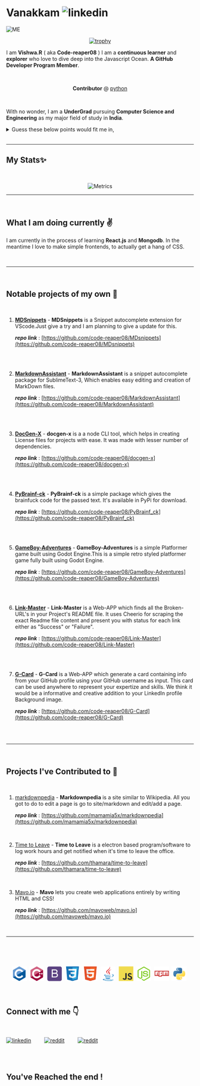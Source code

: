 
# Vanakkam <img src="https://media.giphy.com/media/WqR7WfQVrpXNcmrm81/giphy.gif" alt="linkedin" width="40" height="40"/>
![ME](https://user-images.githubusercontent.com/64256342/127038726-a780fed5-4894-44d0-a86c-e7f6164bfd74.png)

<div align="center">

[![trophy](https://github-profile-trophy.vercel.app/?username=code-reaper08&theme=darkhub&margin-h=5&row=1&column=8)](https://github.com/ryo-ma/github-profile-trophy)
</div>

I am  **Vishwa.R** ( aka **Code-reaper08** )
I am a **continuous learner** and **explorer** who love to dive deep into the Javascript Ocean.
**A GitHub Developer Program Member**.

<br>
<div align="center">

**Contributor** @ [python](https://www.python.org/)
</div>

<br>

With no wonder, I am a **UnderGrad** pursuing **Computer Science and Engineering** as my major field of study in **India**.

<details close>
  <summary>Guess these below points would fit me in,
</summary>
    <li>I am a Student.<img src="https://media.giphy.com/media/YondZW6AMjgTEHevF0/giphy.gif" alt="linkedin" width="30" height="30"/></li>
<li>I love to play and watch Football.⚽</li>
<li>I love programming.💻</li>
<li>I feel rebel.🐱‍🏍</li>
<li>I vibe to 2pac, Bob Marley and freddie.🎶</li>
  </details>

<br>

---

## My Stats✨
<br>

<div align="center">

<!--- [![Anurag's GitHub stats](https://github-readme-stats.vercel.app/api?username=code-reaper08&show_icons=true&theme=radical)](https://github.com/anuraghazra/github-readme-stats) --->

![Metrics](https://metrics.lecoq.io/code-reaper08?template=classic&isocalendar=1&languages=1&introduction=1&activity=1&achievements=1&notable=1&followup=1&isocalendar.duration=half-year&languages.limit=8&languages.sections=most-used&languages.colors=github&languages.threshold=0%25&languages.indepth=false&languages.recent.load=300&languages.recent.days=14&introduction.title=true&followup.sections=repositories&activity.limit=5&activity.load=300&activity.days=14&activity.filter=all&activity.visibility=all&activity.timestamps=false&achievements.threshold=C&achievements.secrets=true&achievements.limit=5&notable.repositories=false&config.timezone=Asia%2FCalcutta)





</div>

---
&nbsp;
## What I am doing currently ✌
I am currently in the process of learning **React.js** and **Mongodb**.
In the meantime I love to make simple frontends, to actually get a hang of CSS.

<br>

---
&nbsp;
## Notable projects of my own 💖

<br>

1. [**MDSnippets**](https://marketplace.visualstudio.com/items?itemName=VishwaR.mdsnippets) - **MDSnippets** is a Snippet autocomplete extension for VScode.Just give a try and I am planning to give a update for this.

    **_repo link_** : [https://github.com/code-reaper08/MDsnippets](https://github.com/code-reaper08/MDsnippets)
<br>
<br>

2. [**MarkdownAssistant**](https://packagecontrol.io/packages/MarkdownAssistant) - **MarkdownAssistant** is a snippet autocomplete package for SublimeText-3, Which enables easy editing and creation of MarkDown files.

   **_repo link_** : [https://github.com/code-reaper08/MarkdownAssistant](https://github.com/code-reaper08/MarkdownAssistant)
<br>
<br>

3. [**DocGen-X**](https://www.npmjs.com/package/docgen-x) - **docgen-x** is a a node CLI tool, which helps in creating License files for projects with ease. It was made with lesser number of dependencies.

   **_repo link_** : [https://github.com/code-reaper08/docgen-x](https://github.com/code-reaper08/docgen-x)
<br>
<br>

4. [**PyBrainf-ck**](https://pypi.org/project/PyBrainf-ck/) - **PyBrainf-ck** is a simple package which gives the brainfuck code for the passed text. It's available in PyPi for download.

    **_repo link_** : [https://github.com/code-reaper08/PyBrainf_ck](https://github.com/code-reaper08/PyBrainf_ck)
<br>
<br>

5. [**GameBoy-Adventures**](https://vishwa-r.itch.io/gameboy-adventures) - **GameBoy-Adventures** is a simple Platformer game built using Godot Engine.This is a simple retro styled platformer game fully built using Godot Engine.

    **_repo link_** : [https://github.com/code-reaper08/GameBoy-Adventures](https://github.com/code-reaper08/GameBoy-Adventures)

<br>
<br>

6. [**Link-Master**](https://code-reaper08.github.io/Link-Master/) - **Link-Master** is a Web-APP which finds all the Broken-URL's in your Project's README file.
It uses Cheerio for scraping the exact Readme file content and present you with status for each link either as "Success" or "Failure".

    **_repo link_** : [https://github.com/code-reaper08/Link-Master](https://github.com/code-reaper08/Link-Master)

<br>
<br>

7. [**G-Card**](https://code-reaper08.github.io/G-Card/) - **G-Card** is a Web-APP which generate a card containing info from your GitHub profile using your GitHub username as input. This card can be used anywhere to represent your expertize and skills. We think it would be a informative and creative addition to your LinkedIn profile Background image.

    **_repo link_** : [https://github.com/code-reaper08/G-Card](https://github.com/code-reaper08/G-Card)

<br>
<br>

---
&nbsp;
## Projects I've Contributed to 🎉
<br>

1. [markdownpedia](https://github.com/mamamia5x/markdownpedia) - **Markdownpedia** is a site similar to Wikipedia. All you got to do to edit a page is go to site/markdown and edit/add a page.

   **_repo link_** : [https://github.com/mamamia5x/markdownpedia](https://github.com/mamamia5x/markdownpedia)

<br>

2. [Time to Leave](https://github.com/thamara/time-to-leave) - **Time to Leave** is a electron based program/software to log work hours and get notified when it's time to leave the office.

   **_repo link_** : [https://github.com/thamara/time-to-leave](https://github.com/thamara/time-to-leave)

<br>

3. [Mavo.io](https://github.com/mavoweb/mavo.io) - **Mavo** lets you create web applications entirely by writing HTML and CSS!

   **_repo link_** : [https://github.com/mavoweb/mavo.io](https://github.com/mavoweb/mavo.io)

<br>


---
&nbsp;
<!---## Languages and Tools I know 💬--->
<br>

<div align="center">

<!---
[![Top Langs](https://github-readme-stats.vercel.app/api/top-langs/?username=code-reaper08&&langs_count=8layout=compact&theme=radical)](https://github.com/anuraghazra/github-readme-stats) --->

</div>
<br>
<div align="center">
 <img src="https://raw.githubusercontent.com/devicons/devicon/master/icons/c/c-original.svg" alt="c" width="40" height="40"/>&nbsp;
<img src="https://raw.githubusercontent.com/devicons/devicon/master/icons/cplusplus/cplusplus-original.svg" alt="cplusplus" width="40" height="40"/>&nbsp;
<img src="https://raw.githubusercontent.com/devicons/devicon/master/icons/bootstrap/bootstrap-plain.svg" alt="bootstrap" width="40" height="40"/>&nbsp;
<img src="https://raw.githubusercontent.com/devicons/devicon/master/icons/css3/css3-original.svg" alt="bootstrap" width="40" height="40"/>&nbsp;
<img src="https://raw.githubusercontent.com/devicons/devicon/master/icons/html5/html5-original.svg" alt="bootstrap" width="40" height="40"/>&nbsp;
<img src="https://raw.githubusercontent.com/devicons/devicon/master/icons/java/java-original.svg" alt="bootstrap" width="40" height="40"/>&nbsp;
<img src="https://raw.githubusercontent.com/devicons/devicon/master/icons/javascript/javascript-original.svg" alt="bootstrap" width="40" height="40"/>&nbsp;
<img src="https://raw.githubusercontent.com/devicons/devicon/master/icons/nodejs/nodejs-original.svg" alt="bootstrap" width="40" height="40"/>&nbsp;
<img src="https://raw.githubusercontent.com/devicons/devicon/master/icons/npm/npm-original-wordmark.svg" alt="bootstrap" width="40" height="40"/>&nbsp;
<img src="https://raw.githubusercontent.com/devicons/devicon/master/icons/python/python-original.svg" alt="bootstrap" width="40" height="40"/>&nbsp;
</div>

<br>
<br>

## Connect with me 👇
<br>

<div align="left">


<a href="https://www.linkedin.com/in/vishwa08/" target="_blank"><img src="https://cdn3.iconfinder.com/data/icons/social-media-basic-duo-color/64/media_network_social_internet_web_mobile_6-256.png" alt="linkedin" width="40" height="40"/></a>&nbsp;&nbsp;&nbsp;&nbsp;&nbsp;&nbsp;&nbsp;&nbsp; <a href="https://www.reddit.com/user/Defiant_Sympathy_724/" target="_blank"><img src="https://cdn4.iconfinder.com/data/icons/logo-brand/512/reddit_social_media_logo-256.png" alt="reddit" width="40" height="40"/></a>&nbsp;&nbsp;&nbsp;&nbsp;&nbsp;&nbsp;&nbsp;&nbsp; <a href="https://dev.to/codereaper08" target="_blank"><img src="https://upload.wikimedia.org/wikipedia/commons/thumb/2/2e/DEV_Community_Badge.svg/768px-DEV_Community_Badge.svg.png" alt="reddit" width="40" height="40"/></a>

</div>

<br>
<br>

## You've Reached the end !
